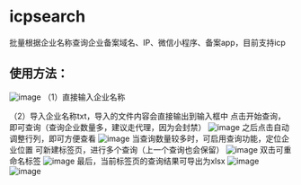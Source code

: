 # icpsearch
批量根据企业名称查询企业备案域名、IP、微信小程序、备案app，目前支持icp


## 使用方法： ##

![image](https://github.com/user-attachments/assets/12b4d9a0-8697-4201-9fdd-053aee61e721)
（1）直接输入企业名称

（2）导入企业名称txt，导入的文件内容会直接输出到输入框中
点击开始查询，即可查询（查询企业数量多，建议走代理，因为会封禁）
![image](https://github.com/user-attachments/assets/6176d9ff-9f96-4c6b-be59-56c4c71487ca)
之后点击自动调整行列，即可方便查看
![image](https://github.com/user-attachments/assets/a93f476c-cdd9-4e0a-8a17-982157ce9618)
当查询数量较多时，可启用查询功能，定位企业位置
可新建标签页，进行多个查询（上一个查询也会保留）
![image](https://github.com/user-attachments/assets/d6c64239-3e4e-41c4-885d-86bcb13a66ac)
双击可重命名标签
![image](https://github.com/user-attachments/assets/e7977a75-3729-4d0a-a9f7-b998d1c39c8c)
最后，当前标签页的查询结果可导出为xlsx
![image](https://github.com/user-attachments/assets/62556e67-51ec-4625-94a5-f2c19a577550)
![image](https://github.com/user-attachments/assets/abef3beb-851d-487e-beb8-d6e3f1098d0e)




